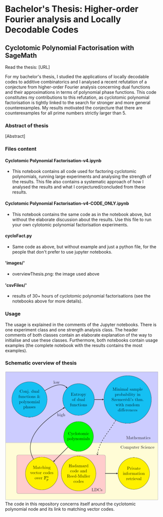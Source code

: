 # Bachelor's Thesis: Higher-order Fourier analysis and Locally Decodable Codes
## Cyclotomic Polynomial Factorisation with SageMath
Read the thesis: [URL]

For my bachelor's thesis, I studied the applications of locally decodable codes to additive combinatorics and I analysed a recent refutation of a conjecture from higher-order Fourier analysis concerning dual functions and their approximations in terms of polynomial phase functions. This code constitutes my contributions to this refutation, as cyclotomic polynomial factorisation is tightly linked to the search for stronger and more general counterexamples. My results motivated the conjecture that there are counterexamples for all prime numbers strictly larger than 5.

### Abstract of thesis
[Abstract]

### Files content
#### Cyclotomic Polynomial Factorisation-v4.ipynb
- This notebook contains all code used for factoring cyclotomic polynomials, running large experiments and analysing the strength of the results. This file also contains a systematic approach of how I analysed the results and what I conjectured/concluded from these results.

#### Cyclotomic Polynomial Factorisation-v4-CODE_ONLY.ipynb
- This notebook contains the same code as in the notebook above, but without the elaborate discussion about the results. Use this file to run your own cylotomic polynomial factorisation experiments.

#### cycloFact.py
- Same code as above, but without example and just a python file, for the people that don't prefer to use jupyter notebooks.

#### 'images/'
- overviewThesis.png: the image used above

#### 'csvFiles/'
- results of 30+ hours of cyclotomic polynomial factorisations (see the notebooks above for more details).

### Usage
The usage is explained in the comments of the Jupyter notebooks. There is one experiment class and one strength analysis class.
The header comments of both classes contain an elaborate explanation of the way to initialise and use these classes.
Furthermore, both notebooks contain usage examples (the complete notebook with the results contains the most examples).

### Schematic overview of thesis
![Thesis Overview](/images/overviewThesis.png)
The code in this repository concerns itself around the cyclotomic polynomial node and its link to matching vector codes.
